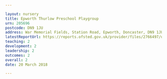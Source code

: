 ```yaml
---

layout: nursery
title: Epworth Thurlow Preschool Playgroup
urn: 205696
postcode: DN9 1JU
address: War Memorial Fields, Station Road, Epworth, Doncaster, DN9 1JU
latestReportUrl: https://reports.ofsted.gov.uk/provider/files/2766497/urn/205696.pdf
teaching: 2
development: 2
leadership: 2
outcomes: 2
overall: 2
date: 20 March 2018

---
```

